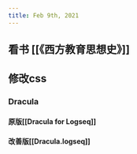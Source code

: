 ```yaml
---
title: Feb 9th, 2021
---
```


## 看书 [[《西方教育思想史》]]
## 修改css
### Dracula
#### 原版[[Dracula for Logseq]]
#### 改善版[[Dracula.logseq]]
